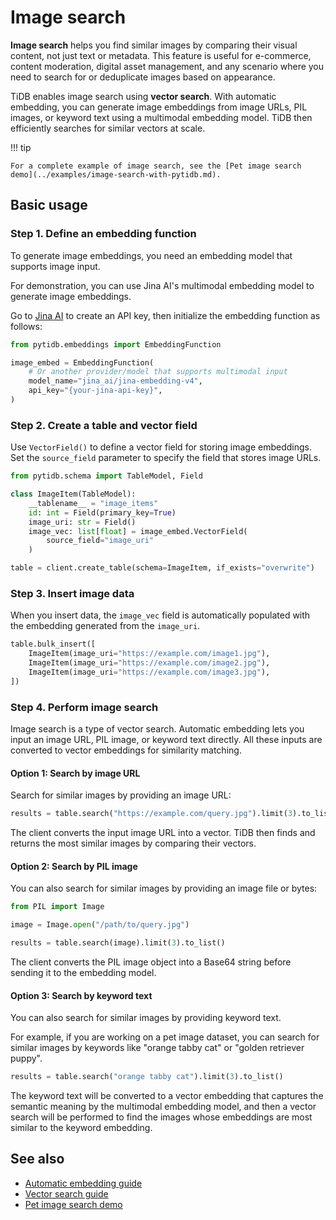 # Image search

**Image search** helps you find similar images by comparing their visual content, not just text or metadata. This feature is useful for e-commerce, content moderation, digital asset management, and any scenario where you need to search for or deduplicate images based on appearance.

TiDB enables image search using **vector search**. With automatic embedding, you can generate image embeddings from image URLs, PIL images, or keyword text using a multimodal embedding model. TiDB then efficiently searches for similar vectors at scale.

!!! tip

    For a complete example of image search, see the [Pet image search demo](../examples/image-search-with-pytidb.md).

## Basic usage

### Step 1. Define an embedding function

To generate image embeddings, you need an embedding model that supports image input.

For demonstration, you can use Jina AI's multimodal embedding model to generate image embeddings.

Go to [Jina AI](https://jina.ai/embeddings) to create an API key, then initialize the embedding function as follows:

```python
from pytidb.embeddings import EmbeddingFunction

image_embed = EmbeddingFunction(
    # Or another provider/model that supports multimodal input
    model_name="jina_ai/jina-embedding-v4",
    api_key="{your-jina-api-key}",
)
```

### Step 2. Create a table and vector field

Use `VectorField()` to define a vector field for storing image embeddings. Set the `source_field` parameter to specify the field that stores image URLs.

```python
from pytidb.schema import TableModel, Field

class ImageItem(TableModel):
    __tablename__ = "image_items"
    id: int = Field(primary_key=True)
    image_uri: str = Field()
    image_vec: list[float] = image_embed.VectorField(
        source_field="image_uri"
    )

table = client.create_table(schema=ImageItem, if_exists="overwrite")
```

### Step 3. Insert image data

When you insert data, the `image_vec` field is automatically populated with the embedding generated from the `image_uri`.

```python
table.bulk_insert([
    ImageItem(image_uri="https://example.com/image1.jpg"),
    ImageItem(image_uri="https://example.com/image2.jpg"),
    ImageItem(image_uri="https://example.com/image3.jpg"),
])
```

### Step 4. Perform image search

Image search is a type of vector search. Automatic embedding lets you input an image URL, PIL image, or keyword text directly. All these inputs are converted to vector embeddings for similarity matching.

#### Option 1: Search by image URL

Search for similar images by providing an image URL:

```python
results = table.search("https://example.com/query.jpg").limit(3).to_list()
```

The client converts the input image URL into a vector. TiDB then finds and returns the most similar images by comparing their vectors.

#### Option 2: Search by PIL image

You can also search for similar images by providing an image file or bytes:

```python
from PIL import Image

image = Image.open("/path/to/query.jpg")

results = table.search(image).limit(3).to_list()
```

The client converts the PIL image object into a Base64 string before sending it to the embedding model.

#### Option 3: Search by keyword text

You can also search for similar images by providing keyword text. 

For example, if you are working on a pet image dataset, you can search for similar images by keywords like "orange tabby cat" or "golden retriever puppy".

```python
results = table.search("orange tabby cat").limit(3).to_list()
```

The keyword text will be converted to a vector embedding that captures the semantic meaning by the multimodal embedding model, and then a vector search will be performed to find the images whose embeddings are most similar to the keyword embedding.

## See also

- [Automatic embedding guide](./auto-embedding.md)
- [Vector search guide](../concepts/vector-search.md)
- [Pet image search demo](../examples/image-search-with-pytidb.md)
